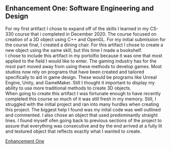 ## Enhancement One: Software Engineering and Design 
For my first artifact I chose to expand off of the skills I learned in my CS-330 course that i completed in December 2020. The course focused on creation of a 3D object using C++ 
and OpenGL. For my initial submission for the course final, I created a dining chair. For this artifact I chose to create a new object using the same skill, but this time I made
a bookshelf.  
I chose to include this artifact in my portolfio because it was one that most applied to the field I would like to enter. The gaming industry has for the msot part moved away from
using these methods to develop games. Most studios now rely on programs that have been created and tailored specifically to aid in game design. These would be programs like Unreal 
Engine, Unity, and GameMaker. Still I thought it important to display my ability to use more traditional methods to create 3D objects.  
When going to create this artifact I was fortunate enough to have recently completed this course so much of it was still fresh in my memory. Still, I struggled with the initial 
project and ran into many hurdles when creating this project. The biggest help I found was my inital code was well outlined and commented. I also chose an object that used 
predominantly straight lines. I found myself ofen going back to previous sections of the project to assure that everything was consecutive and by the end arrived at a fully lit 
and textured object that reflects exactly what I wanted to create. 

[Enhancement One](https://github.com/kdilick9/Software-Engineering-Design)
